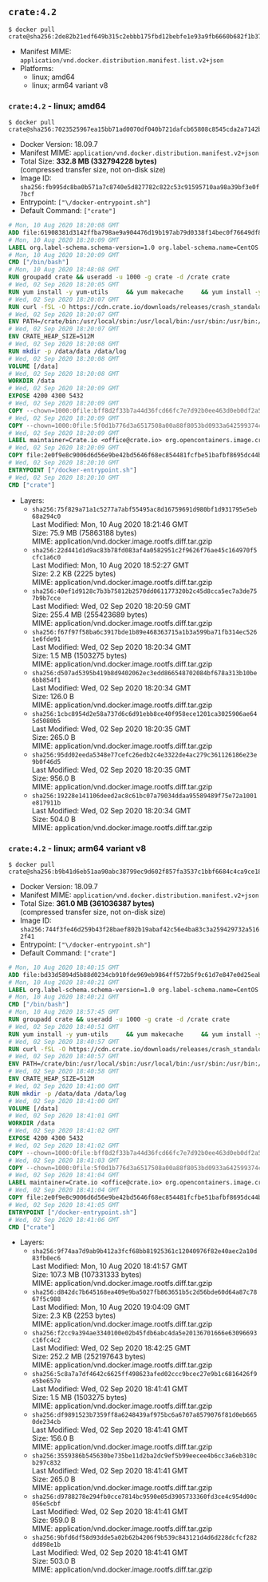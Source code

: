 ## `crate:4.2`

```console
$ docker pull crate@sha256:2de82b21edf649b315c2ebbb175fbd12bebfe1e93a9fb6660b682f1b37e52661
```

-	Manifest MIME: `application/vnd.docker.distribution.manifest.list.v2+json`
-	Platforms:
	-	linux; amd64
	-	linux; arm64 variant v8

### `crate:4.2` - linux; amd64

```console
$ docker pull crate@sha256:7023525967ea15bb71ad0070df040b721dafcb65808c8545cda2a7142b42617b
```

-	Docker Version: 18.09.7
-	Manifest MIME: `application/vnd.docker.distribution.manifest.v2+json`
-	Total Size: **332.8 MB (332794228 bytes)**  
	(compressed transfer size, not on-disk size)
-	Image ID: `sha256:fb995dc8ba0b571a7c8740e5d827782c822c53c91595710aa98a39bf3e0f7bcf`
-	Entrypoint: `["\/docker-entrypoint.sh"]`
-	Default Command: `["crate"]`

```dockerfile
# Mon, 10 Aug 2020 18:20:08 GMT
ADD file:61908381d3142ffba798ae9a904476d19b197ab79d0338f14bec0f76649df8d4 in / 
# Mon, 10 Aug 2020 18:20:09 GMT
LABEL org.label-schema.schema-version=1.0 org.label-schema.name=CentOS Base Image org.label-schema.vendor=CentOS org.label-schema.license=GPLv2 org.label-schema.build-date=20200809 org.opencontainers.image.title=CentOS Base Image org.opencontainers.image.vendor=CentOS org.opencontainers.image.licenses=GPL-2.0-only org.opencontainers.image.created=2020-08-09 00:00:00+01:00
# Mon, 10 Aug 2020 18:20:09 GMT
CMD ["/bin/bash"]
# Mon, 10 Aug 2020 18:48:08 GMT
RUN groupadd crate && useradd -u 1000 -g crate -d /crate crate
# Wed, 02 Sep 2020 18:20:05 GMT
RUN yum install -y yum-utils     && yum makecache     && yum install -y python36 openssl     && yum clean all     && rm -rf /var/cache/yum     && export PLATFORM="$(         case $(uname --m) in             x86_64)  echo x64_linux ;;             aarch64) echo aarch64_linux ;;         esac)"     && export CRATE_URL=https://cdn.crate.io/downloads/releases/cratedb/${PLATFORM}/crate-4.2.4.tar.gz     && curl -fSL -O ${CRATE_URL}     && curl -fSL -O ${CRATE_URL}.asc     && export GNUPGHOME="$(mktemp -d)"     && gpg --keyserver hkp://keyserver.ubuntu.com:80 --recv-keys 90C23FC6585BC0717F8FBFC37FAAE51A06F6EAEB     && gpg --batch --verify crate-4.2.4.tar.gz.asc crate-4.2.4.tar.gz     && rm -rf "$GNUPGHOME" crate-4.2.4.tar.gz.asc     && tar -xf crate-4.2.4.tar.gz -C /crate --strip-components=1     && rm crate-4.2.4.tar.gz     && ln -sf /usr/bin/python3.6 /usr/bin/python3
# Wed, 02 Sep 2020 18:20:07 GMT
RUN curl -fSL -O https://cdn.crate.io/downloads/releases/crash_standalone_0.25.0     && curl -fSL -O https://cdn.crate.io/downloads/releases/crash_standalone_0.25.0.asc     && export GNUPGHOME="$(mktemp -d)"     && gpg --keyserver hkp://keyserver.ubuntu.com:80 --recv-keys 90C23FC6585BC0717F8FBFC37FAAE51A06F6EAEB     && gpg --batch --verify crash_standalone_0.25.0.asc crash_standalone_0.25.0     && rm -rf "$GNUPGHOME" crash_standalone_0.25.0.asc     && mv crash_standalone_0.25.0 /usr/local/bin/crash     && chmod +x /usr/local/bin/crash
# Wed, 02 Sep 2020 18:20:07 GMT
ENV PATH=/crate/bin:/usr/local/sbin:/usr/local/bin:/usr/sbin:/usr/bin:/sbin:/bin
# Wed, 02 Sep 2020 18:20:07 GMT
ENV CRATE_HEAP_SIZE=512M
# Wed, 02 Sep 2020 18:20:08 GMT
RUN mkdir -p /data/data /data/log
# Wed, 02 Sep 2020 18:20:08 GMT
VOLUME [/data]
# Wed, 02 Sep 2020 18:20:08 GMT
WORKDIR /data
# Wed, 02 Sep 2020 18:20:09 GMT
EXPOSE 4200 4300 5432
# Wed, 02 Sep 2020 18:20:09 GMT
COPY --chown=1000:0file:bff8d2f33b7a44d36fcd66fc7e7d92b0ee463d0eb0df2a56e42511d4f1b3e9b2 in /crate/config/crate.yml 
# Wed, 02 Sep 2020 18:20:09 GMT
COPY --chown=1000:0file:5f0d1b776d3a6517508a00a88f8053bd0933a642599374c9dff00dc3b632fd09 in /crate/config/log4j2.properties 
# Wed, 02 Sep 2020 18:20:09 GMT
LABEL maintainer=Crate.io <office@crate.io> org.opencontainers.image.created=2020-08-27T15:44:44.777677 org.opencontainers.image.title=crate org.opencontainers.image.description=CrateDB is a distributed SQL database handles massive amounts of machine data in real-time. org.opencontainers.image.url=https://crate.io/products/cratedb/ org.opencontainers.image.source=https://github.com/crate/docker-crate org.opencontainers.image.vendor=Crate.io org.opencontainers.image.version=4.2.4
# Wed, 02 Sep 2020 18:20:09 GMT
COPY file:2e0f9e8c9006d6d56e9be42bd5646f68ec854481fcfbe51bafbf8695dc44b38a in / 
# Wed, 02 Sep 2020 18:20:10 GMT
ENTRYPOINT ["/docker-entrypoint.sh"]
# Wed, 02 Sep 2020 18:20:10 GMT
CMD ["crate"]
```

-	Layers:
	-	`sha256:75f829a71a1c5277a7abf55495ac8d16759691d980bf1d931795e5eb68a294c0`  
		Last Modified: Mon, 10 Aug 2020 18:21:46 GMT  
		Size: 75.9 MB (75863188 bytes)  
		MIME: application/vnd.docker.image.rootfs.diff.tar.gzip
	-	`sha256:22d441d1d9ac83b78fd083af4a0582951c2f9626f76ae45c164970f5cfc1a6c0`  
		Last Modified: Mon, 10 Aug 2020 18:52:27 GMT  
		Size: 2.2 KB (2225 bytes)  
		MIME: application/vnd.docker.image.rootfs.diff.tar.gzip
	-	`sha256:40ef1d9128c7b3b75812b2570dd061177320b2c45d8cca5ec7a3de757b9b7cce`  
		Last Modified: Wed, 02 Sep 2020 18:20:59 GMT  
		Size: 255.4 MB (255423689 bytes)  
		MIME: application/vnd.docker.image.rootfs.diff.tar.gzip
	-	`sha256:f67f97f58ba6c3917bde1b89e468363715a1b3a599ba71fb314ec5261e6fde91`  
		Last Modified: Wed, 02 Sep 2020 18:20:34 GMT  
		Size: 1.5 MB (1503275 bytes)  
		MIME: application/vnd.docker.image.rootfs.diff.tar.gzip
	-	`sha256:d507ad5395b419b8d9402062ec3edd866548702084bf678a313b10be6bb854f1`  
		Last Modified: Wed, 02 Sep 2020 18:20:34 GMT  
		Size: 126.0 B  
		MIME: application/vnd.docker.image.rootfs.diff.tar.gzip
	-	`sha256:1cbc8954d2e58a737d6c6d91ebb8ce40f958ece1201ca3025906ae645d5080b5`  
		Last Modified: Wed, 02 Sep 2020 18:20:35 GMT  
		Size: 265.0 B  
		MIME: application/vnd.docker.image.rootfs.diff.tar.gzip
	-	`sha256:95dd02eeda5348e77cefc26edb2c4e3322de4ac279c361126186e23e9b0f46d5`  
		Last Modified: Wed, 02 Sep 2020 18:20:35 GMT  
		Size: 956.0 B  
		MIME: application/vnd.docker.image.rootfs.diff.tar.gzip
	-	`sha256:19228e141106deed2ac8c61bc07a79034ddaa95589489f75e72a1001e817911b`  
		Last Modified: Wed, 02 Sep 2020 18:20:34 GMT  
		Size: 504.0 B  
		MIME: application/vnd.docker.image.rootfs.diff.tar.gzip

### `crate:4.2` - linux; arm64 variant v8

```console
$ docker pull crate@sha256:b9b41d6eb51aa90abc38799ec9d602f857fa3537c1bbf6684c4ca9ce18566ef6
```

-	Docker Version: 18.09.7
-	Manifest MIME: `application/vnd.docker.distribution.manifest.v2+json`
-	Total Size: **361.0 MB (361036387 bytes)**  
	(compressed transfer size, not on-disk size)
-	Image ID: `sha256:744f3fe46d259b43f28baef802b19abaf42c56e4ba83c3a259429732a5162f41`
-	Entrypoint: `["\/docker-entrypoint.sh"]`
-	Default Command: `["crate"]`

```dockerfile
# Mon, 10 Aug 2020 18:40:15 GMT
ADD file:bd33d5894d5b88d0234cb910fde969eb9864ff572b5f9c61d7e847e0d25eab07 in / 
# Mon, 10 Aug 2020 18:40:21 GMT
LABEL org.label-schema.schema-version=1.0 org.label-schema.name=CentOS Base Image org.label-schema.vendor=CentOS org.label-schema.license=GPLv2 org.label-schema.build-date=20200809 org.opencontainers.image.title=CentOS Base Image org.opencontainers.image.vendor=CentOS org.opencontainers.image.licenses=GPL-2.0-only org.opencontainers.image.created=2020-08-09 00:00:00+01:00
# Mon, 10 Aug 2020 18:40:21 GMT
CMD ["/bin/bash"]
# Mon, 10 Aug 2020 18:57:45 GMT
RUN groupadd crate && useradd -u 1000 -g crate -d /crate crate
# Wed, 02 Sep 2020 18:40:51 GMT
RUN yum install -y yum-utils     && yum makecache     && yum install -y python36 openssl     && yum clean all     && rm -rf /var/cache/yum     && export PLATFORM="$(         case $(uname --m) in             x86_64)  echo x64_linux ;;             aarch64) echo aarch64_linux ;;         esac)"     && export CRATE_URL=https://cdn.crate.io/downloads/releases/cratedb/${PLATFORM}/crate-4.2.4.tar.gz     && curl -fSL -O ${CRATE_URL}     && curl -fSL -O ${CRATE_URL}.asc     && export GNUPGHOME="$(mktemp -d)"     && gpg --keyserver hkp://keyserver.ubuntu.com:80 --recv-keys 90C23FC6585BC0717F8FBFC37FAAE51A06F6EAEB     && gpg --batch --verify crate-4.2.4.tar.gz.asc crate-4.2.4.tar.gz     && rm -rf "$GNUPGHOME" crate-4.2.4.tar.gz.asc     && tar -xf crate-4.2.4.tar.gz -C /crate --strip-components=1     && rm crate-4.2.4.tar.gz     && ln -sf /usr/bin/python3.6 /usr/bin/python3
# Wed, 02 Sep 2020 18:40:57 GMT
RUN curl -fSL -O https://cdn.crate.io/downloads/releases/crash_standalone_0.25.0     && curl -fSL -O https://cdn.crate.io/downloads/releases/crash_standalone_0.25.0.asc     && export GNUPGHOME="$(mktemp -d)"     && gpg --keyserver hkp://keyserver.ubuntu.com:80 --recv-keys 90C23FC6585BC0717F8FBFC37FAAE51A06F6EAEB     && gpg --batch --verify crash_standalone_0.25.0.asc crash_standalone_0.25.0     && rm -rf "$GNUPGHOME" crash_standalone_0.25.0.asc     && mv crash_standalone_0.25.0 /usr/local/bin/crash     && chmod +x /usr/local/bin/crash
# Wed, 02 Sep 2020 18:40:57 GMT
ENV PATH=/crate/bin:/usr/local/sbin:/usr/local/bin:/usr/sbin:/usr/bin:/sbin:/bin
# Wed, 02 Sep 2020 18:40:58 GMT
ENV CRATE_HEAP_SIZE=512M
# Wed, 02 Sep 2020 18:41:00 GMT
RUN mkdir -p /data/data /data/log
# Wed, 02 Sep 2020 18:41:00 GMT
VOLUME [/data]
# Wed, 02 Sep 2020 18:41:01 GMT
WORKDIR /data
# Wed, 02 Sep 2020 18:41:02 GMT
EXPOSE 4200 4300 5432
# Wed, 02 Sep 2020 18:41:02 GMT
COPY --chown=1000:0file:bff8d2f33b7a44d36fcd66fc7e7d92b0ee463d0eb0df2a56e42511d4f1b3e9b2 in /crate/config/crate.yml 
# Wed, 02 Sep 2020 18:41:03 GMT
COPY --chown=1000:0file:5f0d1b776d3a6517508a00a88f8053bd0933a642599374c9dff00dc3b632fd09 in /crate/config/log4j2.properties 
# Wed, 02 Sep 2020 18:41:04 GMT
LABEL maintainer=Crate.io <office@crate.io> org.opencontainers.image.created=2020-08-27T15:44:44.777677 org.opencontainers.image.title=crate org.opencontainers.image.description=CrateDB is a distributed SQL database handles massive amounts of machine data in real-time. org.opencontainers.image.url=https://crate.io/products/cratedb/ org.opencontainers.image.source=https://github.com/crate/docker-crate org.opencontainers.image.vendor=Crate.io org.opencontainers.image.version=4.2.4
# Wed, 02 Sep 2020 18:41:04 GMT
COPY file:2e0f9e8c9006d6d56e9be42bd5646f68ec854481fcfbe51bafbf8695dc44b38a in / 
# Wed, 02 Sep 2020 18:41:05 GMT
ENTRYPOINT ["/docker-entrypoint.sh"]
# Wed, 02 Sep 2020 18:41:06 GMT
CMD ["crate"]
```

-	Layers:
	-	`sha256:9f74aa7d9ab9b412a3fcf68bb81925361c12040976f82e40aec2a10d83fb0ec6`  
		Last Modified: Mon, 10 Aug 2020 18:41:57 GMT  
		Size: 107.3 MB (107331333 bytes)  
		MIME: application/vnd.docker.image.rootfs.diff.tar.gzip
	-	`sha256:d842dc7b645168ea409e9ba5027fb863651b5c2d56bde60d64a87c7867f5c988`  
		Last Modified: Mon, 10 Aug 2020 19:04:09 GMT  
		Size: 2.3 KB (2253 bytes)  
		MIME: application/vnd.docker.image.rootfs.diff.tar.gzip
	-	`sha256:f2cc9a394ae3340100e02b45fdb6abc4da5e20136701666e63096693c16fc4c2`  
		Last Modified: Wed, 02 Sep 2020 18:42:25 GMT  
		Size: 252.2 MB (252197643 bytes)  
		MIME: application/vnd.docker.image.rootfs.diff.tar.gzip
	-	`sha256:5c8a7a7df4642c6625ff498623afed02ccc9bcec27e9b1c6816426f9e5be657e`  
		Last Modified: Wed, 02 Sep 2020 18:41:41 GMT  
		Size: 1.5 MB (1503275 bytes)  
		MIME: application/vnd.docker.image.rootfs.diff.tar.gzip
	-	`sha256:df9891523b7359ff8a6248439af975bc6a6707a8579076f81d0eb6650de234cb`  
		Last Modified: Wed, 02 Sep 2020 18:41:41 GMT  
		Size: 156.0 B  
		MIME: application/vnd.docker.image.rootfs.diff.tar.gzip
	-	`sha256:3559386b545630be735be11d2ba2dc9ef5b99eecee4b6cc3a6eb310cb297c832`  
		Last Modified: Wed, 02 Sep 2020 18:41:41 GMT  
		Size: 265.0 B  
		MIME: application/vnd.docker.image.rootfs.diff.tar.gzip
	-	`sha256:d9788278e294fb0cce7814bc9590e05d3905733360fd3ce4c954d00c056e5cbf`  
		Last Modified: Wed, 02 Sep 2020 18:41:41 GMT  
		Size: 959.0 B  
		MIME: application/vnd.docker.image.rootfs.diff.tar.gzip
	-	`sha256:9bfd6df58d93dde5a02b62b4206f9b539c843121d4d6d228dcfcf282dd898e1b`  
		Last Modified: Wed, 02 Sep 2020 18:41:41 GMT  
		Size: 503.0 B  
		MIME: application/vnd.docker.image.rootfs.diff.tar.gzip
